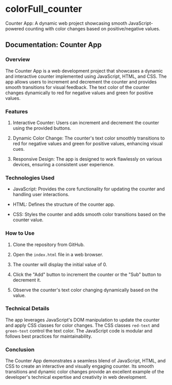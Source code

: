 # colorFull_counter
Counter App: A dynamic web project showcasing smooth JavaScript-powered counting with color changes based on positive/negative values.

## Documentation: Counter App

### Overview

The Counter App is a web development project that showcases a dynamic and interactive counter implemented using JavaScript, HTML, and CSS. The app allows users to increment and decrement the counter and provides smooth transitions for visual feedback. The text color of the counter changes dynamically to red for negative values and green for positive values.

### Features

1. Interactive Counter: Users can increment and decrement the counter using the provided buttons.

2. Dynamic Color Change: The counter's text color smoothly transitions to red for negative values and green for positive values, enhancing visual cues.

3. Responsive Design: The app is designed to work flawlessly on various devices, ensuring a consistent user experience.

### Technologies Used

- JavaScript: Provides the core functionality for updating the counter and handling user interactions.

- HTML: Defines the structure of the counter app.

- CSS: Styles the counter and adds smooth color transitions based on the counter value.

### How to Use

1. Clone the repository from GitHub.

2. Open the `index.html` file in a web browser.

3. The counter will display the initial value of 0.

4. Click the "Add" button to increment the counter or the "Sub" button to decrement it.

5. Observe the counter's text color changing dynamically based on the value.

### Technical Details

The app leverages JavaScript's DOM manipulation to update the counter and apply CSS classes for color changes. The CSS classes `red-text` and `green-text` control the text color. The JavaScript code is modular and follows best practices for maintainability.

### Conclusion

The Counter App demonstrates a seamless blend of JavaScript, HTML, and CSS to create an interactive and visually engaging counter. Its smooth transitions and dynamic color changes provide an excellent example of the developer's technical expertise and creativity in web development.
